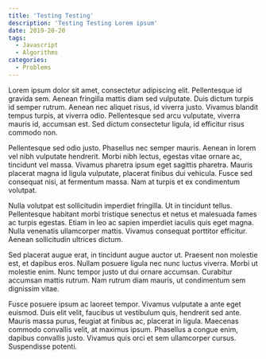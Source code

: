 ```yaml
---
title: 'Testing Testing'
description: 'Testing Testing Lorem ipsum'
date: 2019-20-20
tags:
  - Javascript
  - Algorithms
categories:
  - Problems
---
```


Lorem ipsum dolor sit amet, consectetur adipiscing elit. Pellentesque id gravida sem. Aenean fringilla mattis diam sed vulputate. Duis dictum turpis id semper rutrum. Aenean nec aliquet risus, id viverra justo. Vivamus blandit tempus turpis, at viverra odio. Pellentesque sed arcu vulputate, viverra mauris id, accumsan est. Sed dictum consectetur ligula, id efficitur risus commodo non.

Pellentesque sed odio justo. Phasellus nec semper mauris. Aenean in lorem vel nibh vulputate hendrerit. Morbi nibh lectus, egestas vitae ornare ac, tincidunt vel massa. Vivamus pharetra ipsum eget sagittis pharetra. Mauris placerat magna id ligula vulputate, placerat finibus dui vehicula. Fusce sed consequat nisi, at fermentum massa. Nam at turpis et ex condimentum volutpat.

Nulla volutpat est sollicitudin imperdiet fringilla. Ut in tincidunt tellus. Pellentesque habitant morbi tristique senectus et netus et malesuada fames ac turpis egestas. Etiam in leo ac sapien imperdiet iaculis quis eget magna. Nulla venenatis ullamcorper mattis. Vivamus consequat porttitor efficitur. Aenean sollicitudin ultrices dictum.

Sed placerat augue erat, in tincidunt augue auctor ut. Praesent non molestie est, et dapibus eros. Nullam posuere ligula nec nunc luctus viverra. Morbi ut molestie enim. Nunc tempor justo ut dui ornare accumsan. Curabitur accumsan mattis rutrum. Nam rutrum diam mauris, ut condimentum sem dignissim vitae.

Fusce posuere ipsum ac laoreet tempor. Vivamus vulputate a ante eget euismod. Duis elit velit, faucibus ut vestibulum quis, hendrerit sed ante. Mauris massa purus, feugiat at finibus ac, placerat in ligula. Maecenas commodo convallis velit, at maximus ipsum. Phasellus a congue enim, dapibus convallis justo. Vivamus quis orci et sem ullamcorper cursus. Suspendisse potenti.
